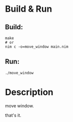 # Build & Run
## Build:
```
make
# or
nim c -o=move_window main.nim
```  
  
## Run:
```
./move_window
```

# Description
move window.  
  
that's it.
